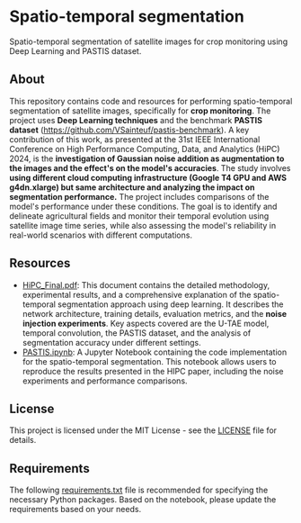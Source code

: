 # Spatio-temporal segmentation

Spatio-temporal segmentation of satellite images for crop monitoring using Deep Learning and PASTIS dataset.

## About

This repository contains code and resources for performing spatio-temporal segmentation of satellite images, specifically for **crop monitoring**. The project uses **Deep Learning techniques** and the benchmark **PASTIS dataset** (https://github.com/VSainteuf/pastis-benchmark). A key contribution of this work, as presented at the 31st IEEE International Conference on High Performance Computing, Data, and Analytics (HiPC) 2024, is the **investigation of Gaussian noise addition as augmentation to the images and the effect's on the model's accuracies**. The study involves **using different cloud computing infrastructure (Google T4 GPU and AWS g4dn.xlarge) but same architecture and analyzing the impact on segmentation performance.**  The project includes comparisons of the model's performance under these conditions. The goal is to identify and delineate agricultural fields and monitor their temporal evolution using satellite image time series, while also assessing the model's reliability in real-world scenarios with different computations.

## Resources

*   [HiPC\_Final.pdf](HiPC_Final.pdf): This document contains the detailed methodology, experimental results, and a comprehensive explanation of the spatio-temporal segmentation approach using deep learning. It describes the network architecture, training details, evaluation metrics, and the **noise injection experiments**.  Key aspects covered are the U-TAE model, temporal convolution, the PASTIS dataset, and the analysis of segmentation accuracy under different settings.
*   [PASTIS.ipynb](PASTIS.ipynb): A Jupyter Notebook containing the code implementation for the spatio-temporal segmentation. This notebook allows users to reproduce the results presented in the HIPC paper, including the noise experiments and performance comparisons.

## License

This project is licensed under the MIT License - see the [LICENSE](LICENSE) file for details.

## Requirements

The following [requirements.txt](requirements.txt) file is recommended for specifying the necessary Python packages. Based on the notebook, please update the requirements based on your needs.

